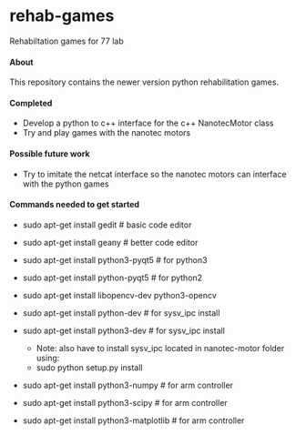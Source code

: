 # rehab-games
Rehabiltation games for 77 lab


#### About
This repository contains the newer version python rehabilitation games. 

#### Completed
* Develop a python to c++ interface for the c++ NanotecMotor class
* Try and play games with the nanotec motors

#### Possible future work
* Try to imitate the netcat interface so the nanotec motors can interface with the python games


#### Commands needed to get started
* sudo apt-get install gedit # basic code editor
* sudo apt-get install geany # better code editor
* sudo apt-get install python3-pyqt5   # for python3
* sudo apt-get install python-pyqt5    # for python2
* sudo apt-get install libopencv-dev python3-opencv
* sudo apt-get install python-dev   # for sysv_ipc install
* sudo apt-get install python3-dev # for sysv_ipc install
  * Note: also have to install sysv_ipc located in nanotec-motor folder using:
  * sudo python setup.py install 


* sudo apt-get install python3-numpy # for arm controller
* sudo apt-get install python3-scipy # for arm controller
* sudo apt-get install python3-matplotlib # for arm controller




